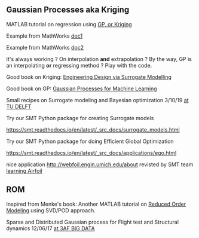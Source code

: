 ## Gaussian Processes aka Kriging


MATLAB tutorial on regression using [GP, or Kriging](http://htmlpreview.github.io/?https://github.com/jomorlier/mdocourse/blob/master/GP_Tutorial/GP_Tutorial_JM.html)

Example from MathWorks [doc1](https://fr.mathworks.com/help/stats/fitrgp.html#References)

Example from MathWorks [doc2](https://fr.mathworks.com/help/stats/gaussian-process-regression-models.html)


It's always working ? On interpolation **and** extrapolation ?
By the way, GP is an interpolating **or** regressing method ? Play with the code.

Good book on Kriging: [Engineering Design via Surrogate Modelling](https://optimizationcodes.wordpress.com)

Good book on GP: [Gaussian Processes for Machine Learning](http://www.gaussianprocess.org/gpml/code/matlab/doc/)


Small recipes on Surrogate modeling and Bayesian optimization 3/10/19 [at TU DELFT](https://github.com/mid2SUPAERO/Outputs/blob/master/Recipes_DELFT-3-10-19-compressed.pdf)

Try our SMT Python package for creating Surrogate models

https://smt.readthedocs.io/en/latest/_src_docs/surrogate_models.html

Try our SMT Python package for doing Efficient Global Optimization 

https://smt.readthedocs.io/en/latest/_src_docs/applications/ego.html

nice application http://webfoil.engin.umich.edu/about revisted by SMT team [learning Airfoil](https://smt.readthedocs.io/en/latest/_src_docs/examples/airfoil_parameters/learning_airfoil_parameters.html)


## ROM 

Inspired from Menke's book: Another MATLAB tutorial on [Reduced Order Modeling](http://htmlpreview.github.io/?https://github.com/jomorlier/mdocourse/blob/master/RoM/ROM.html) using SVD/POD approach.

Sparse and Distributed Gaussian process for Flight test and Structural dynamics 12/06/17 [at 3AF BIG DATA](https://github.com/mid2SUPAERO/Outputs/blob/master/MDO_12-06-17_3AFBigData.pdf)


